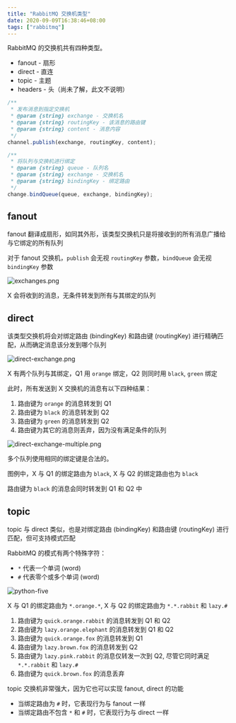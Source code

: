 ```yaml
---
title: "RabbitMQ 交换机类型"
date: 2020-09-09T16:38:46+08:00
tags: ["rabbitmq"]
---
```


RabbitMQ 的交换机共有四种类型。

- fanout - 扇形
- direct - 直连
- topic - 主题
- headers - 头（尚未了解，此文不说明）

```javascript
/**
 * 发布消息到指定交换机
 * @param {string} exchange - 交换机名
 * @param {string} routingKey - 该消息的路由键
 * @param {string} content - 消息内容
 */
channel.publish(exchange, routingKey, content);

/**
 * 将队列与交换机进行绑定
 * @param {string} queue - 队列名
 * @param {string} exchange - 交换机名
 * @param {string} bindingKey - 绑定路由
 */
change.bindQueue(queue, exchange, bindingKey);
```

## fanout

fanout 翻译成扇形，如同其外形，该类型交换机只是将接收到的所有消息广播给与它绑定的所有队列

对于 fanout 交换机，`publish` 会无视 `routingKey` 参数，`bindQueue` 会无视 `bindingKey` 参数

![exchanges.png](https://www.rabbitmq.com/img/tutorials/exchanges.png)

X 会将收到的消息，无条件转发到所有与其绑定的队列

## direct

该类型交换机将会对绑定路由 (bindingKey) 和路由键 (routingKey) 进行精确匹配，从而确定消息该分发到哪个队列

![direct-exchange.png](https://www.rabbitmq.com/img/tutorials/direct-exchange.png)

X 有两个队列与其绑定，Q1 用 `orange` 绑定，Q2 则同时用 `black`, `green` 绑定

此时，所有发送到 X 交换机的消息有以下四种结果：

1. 路由键为 `orange` 的消息转发到 Q1
2. 路由键为 `black` 的消息转发到 Q2
3. 路由键为 `green` 的消息转发到 Q2
4. 路由键为其它的消息则丢弃，因为没有满足条件的队列

![direct-exchange-multiple.png](https://www.rabbitmq.com/img/tutorials/direct-exchange-multiple.png)

多个队列使用相同的绑定键是合法的。

图例中，X 与 Q1 的绑定路由为 `black`, X 与 Q2 的绑定路由也为 `black`

路由键为 `black` 的消息会同时转发到 Q1 和 Q2 中

## topic

topic 与 direct 类似，也是对绑定路由 (bindingKey) 和路由键 (routingKey) 进行匹配，但可支持模式匹配

RabbitMQ 的模式有两个特殊字符：

- `*` 代表一个单词 (word)
- `#` 代表零个或多个单词 (word)

![python-five](https://www.rabbitmq.com/img/tutorials/python-five.png)

X 与 Q1 的绑定路由为 `*.orange.*`, X 与 Q2 的绑定路由为 `*.*.rabbit` 和 `lazy.#`

1. 路由键为 `quick.orange.rabbit` 的消息转发到 Q1 和 Q2
2. 路由键为 `lazy.orange.elephant` 的消息转发到 Q1 和 Q2
3. 路由键为 `quick.orange.fox` 的消息转发到 Q1
4. 路由键为 `lazy.brown.fox` 的消息转发到 Q2
5. 路由键为 `lazy.pink.rabbit` 的消息仅转发一次到 Q2, 尽管它同时满足 `*.*.rabbit` 和 `lazy.#`
6. 路由键为 `quick.brown.fox` 的消息丢弃

topic 交换机非常强大，因为它也可以实现 fanout, direct 的功能

- 当绑定路由为 `#` 时，它表现行为与 fanout 一样
- 当绑定路由不包含 `*` 和 `#` 时，它表现行为与 direct 一样
